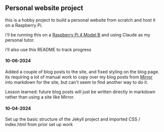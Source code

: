## Personal website project

this is a hobby project to build a personal website from scratch and host it on a Raspberry Pi. 

i'll be running this on a [Raspberry Pi 4 Model B](https://vilros.com/products/raspberry-pi-4-model-b-1?variant=40809478750302) and using Claude as my personal tutor. 

i'll also use this README to track progress

#### 10-06-2024

Added a couple of blog posts to the site, and fixed styling on the blog page. its requiring a lot of manual work to copy over my blog posts from [Mirror](https://mirror.xyz/brunny.eth) into markdown for the site, but can't seem to find another way to do it. 

Lesson learned: future blog posts will just be written directly in markdown rather than using a site like Mirror. 

#### 10-04-2024

Set up the basic structure of the Jekyll project and imported CSS / index.html from prior set up work

